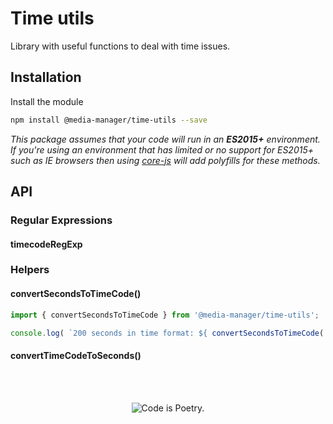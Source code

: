 # Time utils

Library with useful functions to deal with time issues.

## Installation

Install the module

```bash
npm install @media-manager/time-utils --save
```

_This package assumes that your code will run in an **ES2015+** environment. If you're using an environment that has limited or no support for ES2015+ such as IE browsers then using [core-js](https://github.com/zloirock/core-js) will add polyfills for these methods._

## API

### Regular Expressions

#### timecodeRegExp

### Helpers

#### convertSecondsToTimeCode()

```js
import { convertSecondsToTimeCode } from '@media-manager/time-utils';

console.log( `200 seconds in time format: ${ convertSecondsToTimeCode( 200 ) }` );
```

#### convertTimeCodeToSeconds()

<br/><br/><p align="center"><img src="https://s.w.org/style/images/codeispoetry.png?1" alt="Code is Poetry." /></p>
